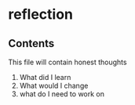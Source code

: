 # reflection

## Contents

This file will contain honest thoughts
1. What did I learn
2. What would I change
3. what do I need to work on
